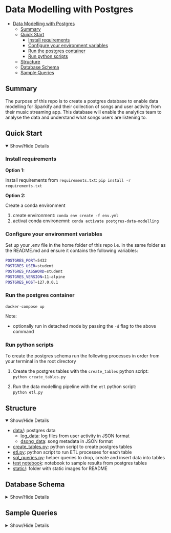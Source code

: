 # Data Modelling with Postgres

- [Data Modelling with Postgres](#data-modelling-with-postgres)
  - [Summary](#summary)
  - [Quick Start](#quick-start)
    - [Install requirements](#install-requirements)
    - [Configure your environment variables](#configure-your-environment-variables)
    - [Run the postgres container](#run-the-postgres-container)
    - [Run python scripts](#run-python-scripts)
  - [Structure](#structure)
  - [Database Schema](#database-schema)
  - [Sample Queries](#sample-queries)

## Summary

The purpose of this repo is to create a postgres database to enable data modelling for Sparkify and their collection of songs and user activity from their music streaming app. This database will enable the analytics team to analyse the data and understand what songs users are listening to.

## Quick Start
<details open>
    <summary> Show/Hide Details</summary>

### Install requirements

**Option 1:**

Install requirements from `requirements.txt`:
  `pip install -r requirements.txt`

**Option 2:**

Create a conda environment

1. create environment: `conda env create -f env.yml`
2. activat conda environemnt: `conda activate postgres-data-modelling`

### Configure your environment variables

Set up your .env file in the home folder of this repo i.e. in the same folder as the README.md and ensure it contains the following variables:

```bash
POSTGRES_PORT=5432
POSTGRES_USER=student
POSTGRES_PASSWORD=student
POSTGRES_VERSION=11-alpine
POSTGRES_HOST=127.0.0.1
```

### Run the postgres container

```
docker-compose up
```

Note:
- optionally run in detached mode by passing the `-d` flag to the above command

### Run python scripts

To create the postgres schema run the following processes in order from your terminal in the root directory

1. Create the postgres tables with the `create_tables` python script:   
  `python create_tables.py`

2. Run the data modelling pipeline with the `etl` python script:  
  `python etl.py`

</details>

## Structure

<details open>
    <summary> Show/Hide Details</summary>

* [data/](data/): postgres data
  * [log_data](data/log_data/): log files from user activity in JSON format
  * [dsong_data](data/song_data/): song metadata in JSON format
* [create_tables.py](create_tables.py): python script to create postgres tables
* [etl.py](etl.py): python script to run ETL processes for each table
* [sql_queries.py](sql_queries.py): helper queries to drop, create and insert data into tables
* [test notebook](test.ipynb): notebook to sample results from postgres tables
* [static/](static/): folder with static images for README

</details>

## Database Schema

<details>
    <summary> Show/Hide Details</summary>

![Postgres Schema](static/postgres_schema.svg "Postgres Schema")

</details>

## Sample Queries

<details>
    <summary> Show/Hide Details</summary>

1. Top 5 songs by number of times the song was listened to

```sql
SELECT 
  s.title as song_title, 
  a.name as artist_name, 
  COUNT(*) as listens 
FROM 
  songplays sp 
  JOIN songs s ON sp.song_id = s.song_id 
  JOIN artists a ON a.artist_id = sp.artist_id  
GROUP BY (s.title, a.name)
ORDER BY listens DESC
LIMIT 5
```

2. Top 5 artists based on number of songs that have been listened to

```sql
SELECT 
  a.name as artist_name, 
  COUNT(*) as listens 
FROM 
  songplays sp 
  JOIN artists a ON a.artist_id = sp.artist_id  
GROUP BY (a.name)
ORDER by listens DESC
LIMIT 5
```

3. Identify top 10 most active users with a free account

```sql
SELECT 
  user_id, 
  COUNT(*) as listens
FROM songplays 
WHERE level = 'free' 
GROUP BY (user_id) 
ORDER BY count DESC
LIMIT 10
```

</details>
